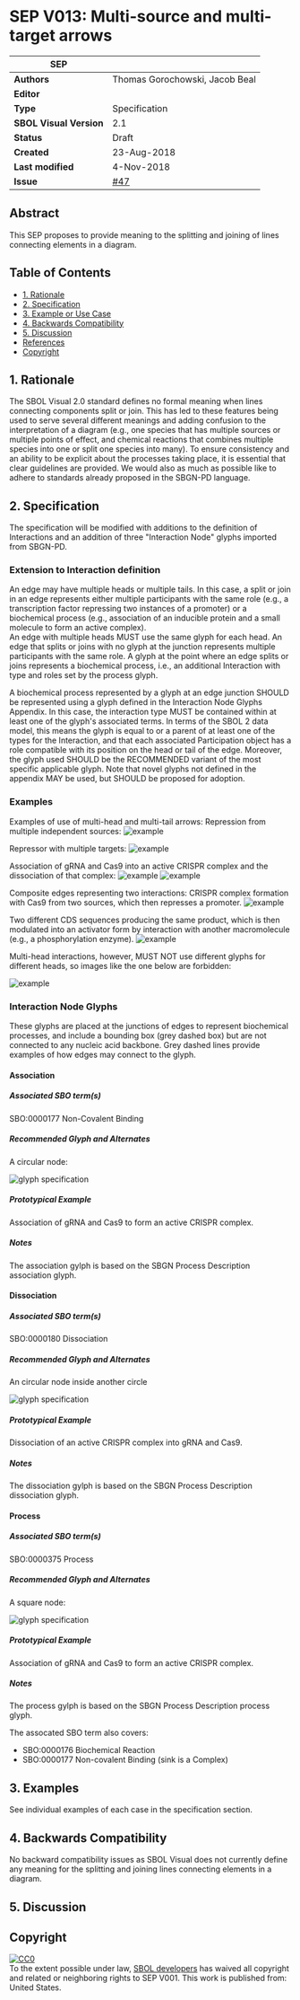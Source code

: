 # SEP V013: Multi-source and multi-target arrows

| SEP | |
| --- | --- |
| **Authors** | Thomas Gorochowski, Jacob Beal |
| **Editor** |  |
| **Type** | Specification |
| **SBOL Visual Version** | 2.1 |
| **Status** | Draft |
| **Created** | 23-Aug-2018 |
| **Last modified** | 4-Nov-2018 |
| **Issue**         | [#47](https://github.com/SynBioDex/SBOL-visual/issues/47) |

## Abstract

This SEP proposes to provide meaning to the splitting and joining of lines connecting elements in a diagram.

## Table of Contents
- [1. Rationale](#rationale) 
- [2. Specification](#specification)
- [3. Example or Use Case](#example)
- [4. Backwards Compatibility](#compatibility)
- [5. Discussion](#discussion)
- [References](#references)
- [Copyright](#copyright)

## 1. Rationale <a name="rationale"></a>

The SBOL Visual 2.0 standard defines no formal meaning when lines connecting components split or join. This has led to these features being used to serve several different meanings and adding confusion to the interpretation of a diagram (e.g., one species that has multiple sources or multiple points of effect, and chemical reactions that combines multiple species into one or split one species into many). To ensure consistency and an ability to be explicit about the processes taking place, it is essential that clear guidelines are provided. We would also as much as possible like to adhere to standards already proposed in the SBGN-PD language.

## 2. Specification <a name="specification"></a>

The specification will be modified with additions to the definition of Interactions and an addition of three "Interaction Node" glyphs imported from SBGN-PD.

### Extension to Interaction definition

An edge may have multiple heads or multiple tails. 
In this case, a split or join in an edge represents either multiple participants with the same role (e.g., a transcription factor repressing two instances of a promoter) or a biochemical process (e.g., association of an inducible protein and a small molecule to form an active complex).  
An edge with multiple heads MUST use the same glyph for each head.
An edge that splits or joins with no glyph at the junction represents multiple participants with the same role.
A glyph at the point where an edge splits or joins represents a biochemical process, i.e., an additional Interaction with type and roles set by the process glyph. 

A biochemical process represented by a glyph at an edge junction SHOULD be represented using a glyph defined in the Interaction Node Glyphs Appendix. In this case, the interaction type MUST be contained within at least one of the glyph's associated terms.
In terms of the SBOL 2 data model, this means the glyph is equal to or a parent of at least one of the types for the Interaction, and that each associated Participation object has a role compatible with its position on the head or tail of the edge.
	Moreover, the glyph used SHOULD be the RECOMMENDED variant of the most specific applicable glyph.  Note that novel glyphs not defined in the appendix MAY be used, but SHOULD be proposed for adoption.

### Examples

Examples of use of multi-head and multi-tail arrows: 
Repression from multiple independent sources:
![example](../specification/figures/examples/pngversions/4d-multisource.png)

Repressor with multiple targets:
![example](../specification/figures/examples/pngversions/4d-multisink.png)

Association of gRNA and Cas9 into an active CRISPR complex and the dissociation of that complex:
![example](../specification/figures/examples/pngversions/4d-association.png)
![example](../specification/figures/examples/pngversions/4d-dissociation.png)

Composite edges representing two interactions: CRISPR complex formation with Cas9 from two sources, which then represses a promoter.
![example](../specification/figures/examples/pngversions/4d-composite.png)

Two different CDS sequences producing the same product, which is then modulated into an activator form by interaction with another macromolecule (e.g., a phosphorylation enzyme).
![example](../specification/figures/apdx-examples/pngversions/apdx-exa14.png)

Multi-head interactions, however, MUST NOT use different glyphs for different heads, so images like the one below are forbidden:

![example](../specification/figures/examples/pngversions/4d-conflict.png)

### Interaction Node Glyphs

These glyphs are placed at the junctions of edges to represent biochemical processes, and include a bounding box (grey dashed box) but are not connected to any nucleic acid backbone. Grey dashed lines provide examples of how edges may connect to the glyph.

#### Association

##### Associated SBO term(s)
SBO:0000177 Non-Covalent Binding

##### Recommended Glyph and Alternates
A circular node:

![glyph specification](../Glyphs/InteractionNodes/association/association-specification.png)

##### Prototypical Example

Association of gRNA and Cas9 to form an active CRISPR complex.

##### Notes
The association gylph is based on the SBGN Process Description association glyph.

#### Dissociation

##### Associated SBO term(s)
SBO:0000180 Dissociation

##### Recommended Glyph and Alternates
An circular node inside another circle

![glyph specification](../Glyphs/InteractionNodes/dissociation/dissociation-specification.png)

##### Prototypical Example

Dissociation of an active CRISPR complex into gRNA and Cas9.

##### Notes
The dissociation gylph is based on the SBGN Process Description dissociation glyph.

#### Process

##### Associated SBO term(s)
SBO:0000375 Process

##### Recommended Glyph and Alternates
A square node:

![glyph specification](../Glyphs/InteractionNodes/process/process-specification.png)

##### Prototypical Example

Association of gRNA and Cas9 to form an active CRISPR complex.

##### Notes
The process gylph is based on the SBGN Process Description process glyph.

The assocated SBO term also covers:

- SBO:0000176 Biochemical Reaction
- SBO:0000177 Non-covalent Binding (sink is a Complex)

## 3. Examples <a name='example'></a>

See individual examples of each case in the specification section.

## 4. Backwards Compatibility <a name='compatibility'></a>

No backward compatibility issues as SBOL Visual does not currently define any meaning for the splitting and joining lines connecting elements in a diagram.

## 5. Discussion <a name='discussion'></a>

## Copyright <a name='copyright'></a>

<p xmlns:dct="http://purl.org/dc/terms/" xmlns:vcard="http://www.w3.org/2001/vcard-rdf/3.0#">
  <a rel="license"
     href="http://creativecommons.org/publicdomain/zero/1.0/">
    <img src="http://i.creativecommons.org/p/zero/1.0/88x31.png" style="border-style: none;" alt="CC0" />
  </a>
  <br />
  To the extent possible under law,
  <a rel="dct:publisher"
     href="sbolstandard.org">
    <span property="dct:title">SBOL developers</span></a>
  has waived all copyright and related or neighboring rights to
  <span property="dct:title">SEP V001</span>.
This work is published from:
<span property="vcard:Country" datatype="dct:ISO3166"
      content="US" about="sbolstandard.org">
  United States</span>.
</p>